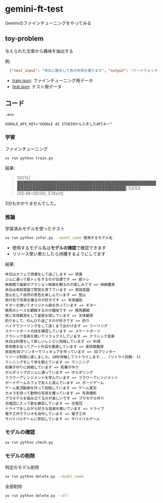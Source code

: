 # gemini-ft-test
Geminiのファインチューニングをやってみる

## toy-problem
与えられた文章から趣味を抽出する

例: 
```json
  {"text_input": "休日に散歩して鳥の写真を撮ります", "output": "バードウォッチング"}
```

- [train.json](train.json): ファインチューニング用データ
- [test.json](test.json): テスト用データ


## コード
`.env`
```
GOOGLE_API_KEY="GOOGLE AI STUDIOから入手したAPIキー"
```

### 学習
ファインチューニング
```sh
uv run python train.py
```

結果:
>100%|██████████████████████████████████████████████████████████████████████████████████| 53/53 [02:46<00:00,  3.14s/it]

3分もかかりませんでした。

### 推論
学習済みモデルを使ったテスト
```sh
uv run python infer.py --model_name 使用するモデル名
```
- 使用するモデル名は**モデルの確認**で確認できます
- リソース使い果たしたら待機するようにしてます

結果:
```
休日はカフェで読書をして過ごします => 読書
ジムに通って筋トレをするのが日課です => 筋トレ
映画館で最新のアクション映画を観るのが楽しみです => 映画鑑賞
休日は家庭菜園で野菜を育てています => 家庭菜園
登山をして自然の景色を楽しんでいます => 登山
旅行先で写真を撮るのが好きです => 写真撮影
ギターを弾いてオリジナル曲を作っています => ギター
競馬のレースを観戦するのが趣味です => 競馬観戦
夜に天体観測をして星座を探しています => 天体観測
釣りをして、のんびり過ごすのが好きです => 釣り
バイクでツーリングをして遠くまで出かけます => ツーリング
スケートボードの技を練習しています => スケートボード
クラシック音楽を聴いてリラックスしています => クラシック音楽
休日は料理をして新しいレシピに挑戦しています => 料理
美術館を巡ってアート作品を鑑賞しています => 美術館鑑賞
家庭用3Dプリンターでフィギュアを作っています => 3Dプリンター
リソース制限に達しました。10秒待機してリトライします... (リトライ回数: 1)
ランニングをして体を鍛えています => ランニング
和菓子作りに挑戦しています => 和菓子作り
ボルダリングのジムに通っています => ボルダリング
フラワーアレンジメントを学んでいます => フラワーアレンジメント
ボードゲームカフェで友人と遊んでいます => ボードゲーム
ゲーム実況動画を作って投稿しています => ゲーム実況
カメラを持って動物の写真を撮っています => 写真撮影
プラモデルを組み立てるのが楽しいです => プラモデル作り
合唱団に入って歌を練習しています => 合唱団
ドライブをしながら好きな音楽を聴いています => ドライブ
電子工作でラジオを自作しています => 電子工作
サバイバルゲームに参加しています => サバイバルゲーム
```

### モデルの確認
```sh
uv run python check.py
```

### モデルの削除
特定のモデル削除
```sh
uv run python delete.py --model_name
```
全部削除
```sh
uv run python delete.py --all
```

